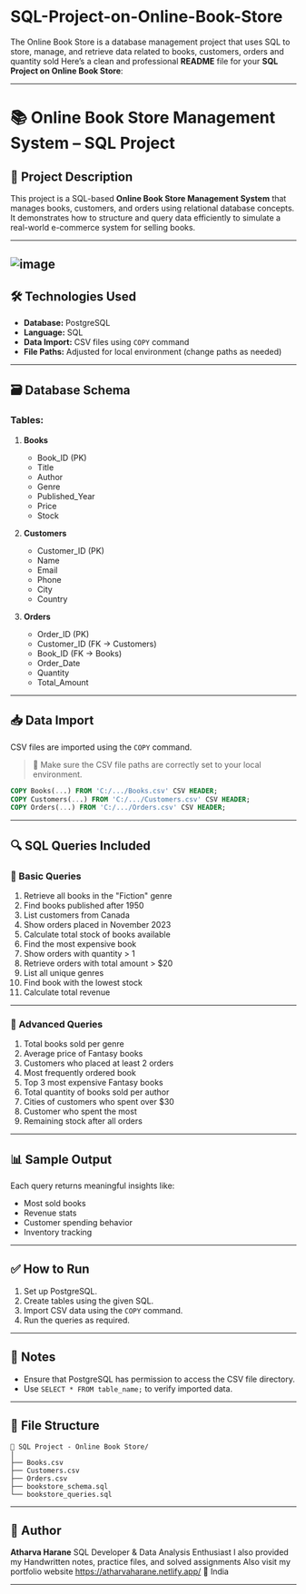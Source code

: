 # SQL-Project-on-Online-Book-Store
The Online Book Store is a database management project that uses SQL to store, manage, and retrieve data related to books, customers, orders and quantity sold 
Here’s a clean and professional **README** file for your **SQL Project on Online Book Store**:

---

# 📚 Online Book Store Management System – SQL Project

## 📌 Project Description

This project is a SQL-based **Online Book Store Management System** that manages books, customers, and orders using relational database concepts. It demonstrates how to structure and query data efficiently to simulate a real-world e-commerce system for selling books.

---
![image](https://github.com/user-attachments/assets/7a4ad79e-5ce0-4132-aded-e26c8106598a)
---

## 🛠 Technologies Used

* **Database:** PostgreSQL
* **Language:** SQL
* **Data Import:** CSV files using `COPY` command
* **File Paths:** Adjusted for local environment (change paths as needed)

---

## 🗃️ Database Schema

### Tables:

1. **Books**

   * Book\_ID (PK)
   * Title
   * Author
   * Genre
   * Published\_Year
   * Price
   * Stock

2. **Customers**

   * Customer\_ID (PK)
   * Name
   * Email
   * Phone
   * City
   * Country

3. **Orders**

   * Order\_ID (PK)
   * Customer\_ID (FK → Customers)
   * Book\_ID (FK → Books)
   * Order\_Date
   * Quantity
   * Total\_Amount

---

## 📥 Data Import

CSV files are imported using the `COPY` command.

> 📍 Make sure the CSV file paths are correctly set to your local environment.

```sql
COPY Books(...) FROM 'C:/.../Books.csv' CSV HEADER;
COPY Customers(...) FROM 'C:/.../Customers.csv' CSV HEADER;
COPY Orders(...) FROM 'C:/.../Orders.csv' CSV HEADER;
```

---

## 🔍 SQL Queries Included

### 📄 Basic Queries

1. Retrieve all books in the "Fiction" genre
2. Find books published after 1950
3. List customers from Canada
4. Show orders placed in November 2023
5. Calculate total stock of books available
6. Find the most expensive book
7. Show orders with quantity > 1
8. Retrieve orders with total amount > \$20
9. List all unique genres
10. Find book with the lowest stock
11. Calculate total revenue

---

### 🧠 Advanced Queries

1. Total books sold per genre
2. Average price of Fantasy books
3. Customers who placed at least 2 orders
4. Most frequently ordered book
5. Top 3 most expensive Fantasy books
6. Total quantity of books sold per author
7. Cities of customers who spent over \$30
8. Customer who spent the most
9. Remaining stock after all orders

---

## 📊 Sample Output

Each query returns meaningful insights like:

* Most sold books
* Revenue stats
* Customer spending behavior
* Inventory tracking

---

## ✅ How to Run

1. Set up PostgreSQL.
2. Create tables using the given SQL.
3. Import CSV data using the `COPY` command.
4. Run the queries as required.

---

## 📌 Notes

* Ensure that PostgreSQL has permission to access the CSV file directory.
* Use `SELECT * FROM table_name;` to verify imported data.

---

## 📁 File Structure

```
📂 SQL Project - Online Book Store/
│
├── Books.csv
├── Customers.csv
├── Orders.csv
├── bookstore_schema.sql
└── bookstore_queries.sql
```

---

## 📧 Author

**Atharva Harane**
SQL Developer & Data Analysis Enthusiast
I also provided my Handwritten notes, practice files, and solved assignments 
Also visit my portfolio website 
https://atharvaharane.netlify.app/
📍 India

---

